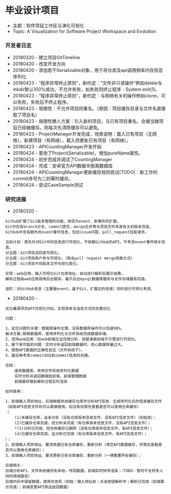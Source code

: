 # 毕业设计项目
* 主题：软件项目工作区与演化可视化
* Topic: A Visualization for Software Project Workspace and Evolution

### 开发者日志
* 20180320 - 建立项目GitTimeline
* 20180420 - 改变开发方向
* 20180420 - 添加若干Serializable对象，用于将仓库及api调用频率内存信息序列化
* 20180423 - “程序异常终止原则”，新约定：“文件非只读操作”例如delete与mkdir默认100%成功，不允许失败，如失败则终止程序 - System.exit(1)。
* 20180423 - “程序异常终止原则”，新约定：与网络有关的操作例如clone，可以失败，失败后不终止程序。
* 20180423 - 局限性：不允许项目同重名。（原因：项目缓存目录与文件名直接取了项目名）
* 20180423 - 局限性懒人方案：引入新的项目，与已有项目重名，会被当做项目已经被缓存。则每次先清除缓存可以避免。
* 20180423 - ProjectManager开发完成，场景说明：载入已有项目（无网络），新建项目（有网络），载入但更新已有项目（有网络）。
* 20180423 - APICountingManager开发开始
* 20180424 - 更改了Project(Serializable)，增加pureName属性。
* 20180424 - 初步完成并调试了CountingManager
* 20180424 - 完成：安卓官方API数据半脱离数据库
* 20180424 - APICountingManager更新缓存规则尝试(TODO)：新工作的commit序号为二的幂时缓存。
* 20180424 - 尝试CaseSample测试

### 研究进展
* 20180320 - 
``` text
Github扩展了Git版本管理的功能，体现为event，即事件的扩展。
Git中仅有branch分支，commit提交，merge合并等与项目文件本身有关的版本信息。
GitHub中含有额外的event事件信息，包括issue问题，pull_request拉取请求。

当前计划：首先针对Git中的信息进行可视化，不依赖GitHub的API，不考虑event事件相关信息。
分主题：Git项目活跃度可视化。
分主题：Git项目用户参与可视化。（除去pull request merge贡献方式）
分主题：Git项目不同版本文件可视化索引。

实现：web应用，输入可视化Git仓库地址，自动进行解析后展示结果。
解析过程由web应用调用后台服务，基于后台mysql数据库服务与文件存储服务完成。

进阶：对GitHub信息（主要是event，基于Git，扩展后的信息）同时进行可视化考虑。
```
* 20180420 -
```text
优化曦源项目API可视化代码，实现效率与渲染方式的双重优化

问题：

1、定位问题的关键：数据库操作太慢，没有数据库操作可以加速90%。
解决方案:脱离数据库，使用序列化与文件系统完成数据存储。
2、坚持web应用：仅web前端无法完成分析，但是桌面前端不方便进行可视化。
3、接下来可能的问题：实时分析返回前端数据时，担心数据体量过大。
4、提取API数据的正确性验证（文件系统下）。
5、最后再考虑commit词云和commit信息的对接。

总结：
	废弃数据库，改用文件系统序列化数据
	实时分析并返回数据给前端，前端管理数据
	前端最好做到解析过程实时渲染

如何使用：

1、前端输入项目地址，后端根据状态缓存仓库并分析API信息，生成序列化后的信息缓存文件（如有API信息文件则可以直接使用，如没有则首先查看是否可以使用仓库缓存）
（
	(1)未缓存仓库，且未分析（没有仓库版本信息文件，没有API信息文件）（初始态）；
	(2)已缓存仓库完成，但分析未完成（有仓库版本信息文件，没有API信息文件）；
	*(3)分析已完成，但仓库缓存已删除（没有仓库版本信息文件，有API信息文件）；
	(4)已缓存仓库完成，且分析已完成（有仓库版本信息文件，有API信息文件）；
）；
2、前端输入项目地址，要求依据已有仓库缓存，重新分析（清空API数据缓存，并首先查看是否可以使用仓库缓存）；
3、前端输入项目地址，要求更新已有仓库缓存，重新分析（一律重置所有缓存）；

后端相关：
后端分析API，文件系统缓存到本地，传回数据，前端实时排序渲染；（TODO：暂时不支持多人同时调用服务）
后端内存中保留数据，使用状态机（初始：输入地址前；点击按钮解析中；解析已完成（前端展示完成）；前端变更API筛选返回数据）
```